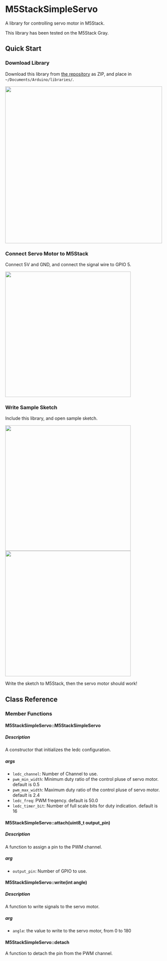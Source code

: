 # M5StackSimpleServo

A library for controlling servo motor in M5Stack.

This library has been tested on the M5Stack Gray.

## Quick Start

### Download Library

Download this library from [the repository](https://github.com/fjnkt98/M5StackSimpleServo) as ZIP, and place in `~/Documents/Arduino/libraries/`.

<img src="https://user-images.githubusercontent.com/50233866/76162594-8304e400-6182-11ea-848a-f3021da26a2c.png" width="500px">

### Connect Servo Motor to M5Stack

Connect 5V and GND, and connect the signal wire to GPIO 5.

<img src="https://user-images.githubusercontent.com/50233866/76162618-a7f95700-6182-11ea-88bb-f6b9eb7ac1a2.jpg" width="400px">

### Write Sample Sketch

Include this library, and open sample sketch.

<img src="https://user-images.githubusercontent.com/50233866/76162712-b3994d80-6183-11ea-9ca2-61c6d15de801.png" width="400px">


<img src="https://user-images.githubusercontent.com/50233866/76162737-d166b280-6183-11ea-9ab3-6796fcc58487.png" width="400px">

Write the sketch to M5Stack, then the servo motor should work!

## Class Reference

### Member Functions

#### M5StackSimpleServo::M5StackSimpleServo

##### Description

A constructor that initializes the ledc configuration.

##### args

- `ledc_channel`: Number of Channel to use.
- `pwm_min_width`: Minimum duty ratio of the control pluse of servo motor. default is 0.5
- `pwm_max_width`: Maximum duty ratio of the control pluse of servo motor. default is 2.4
- `ledc_freq`: PWM freqency. default is 50.0
- `ledc_timer_bit`: Number of full scale bits for duty indication. default is 16

#### M5StackSimpleServo::attach(uint8_t output_pin)

##### Description

A function to assign a pin to the PWM channel.

##### arg

- `output_pin`: Number of GPIO to use.

#### M5StackSimpleServo::write(int angle)

##### Description

A function to write signals to the servo motor.

##### arg

- `angle`: the value to write to the servo motor, from 0 to 180

#### M5StackSimpleServo::detach

A function to detach the pin from the PWM channel.